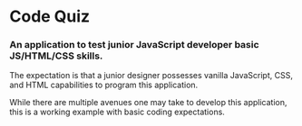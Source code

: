 # Code Quiz
### An application to test junior JavaScript developer basic JS/HTML/CSS skills.
The expectation is that a junior designer possesses vanilla JavaScript, CSS, and HTML capabilities to program this application.

While there are multiple avenues one may take to develop this application, this is a working example with basic coding expectations.